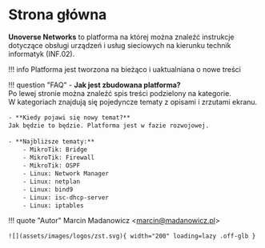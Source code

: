 # Strona główna

**Unoverse Networks** to platforma na której można znaleźć instrukcje dotyczące obsługi urządzeń i usług sieciowych na kierunku technik informatyk (INF.02). 

!!! info
    Platforma jest tworzona na bieżąco i uaktualniana o nowe treści

!!! question "FAQ"
    - **Jak jest zbudowana platforma?**  
    Po lewej stronie można znaleźć spis treści podzielony na kategorie.  
    W kategoriach znajdują się pojedyncze tematy z opisami i zrzutami ekranu.

    - **Kiedy pojawi się nowy temat?**  
    Jak będzie to będzie. Platforma jest w fazie rozwojowej.

    - **Najbliższe tematy:**  
        - MikroTik: Bridge
        - MikroTik: Firewall
        - MikroTik: OSPF
        - Linux: Network Manager
        - Linux: netplan
        - Linux: bind9
        - Linux: isc-dhcp-server
        - Linux: iptables

!!! quote "Autor"
    Marcin Madanowicz <[marcin@madanowicz.pl](mailto:marcin@madanowicz.pl)>  
    
    ![](assets/images/logos/zst.svg){ width="200" loading=lazy .off-glb }

    
